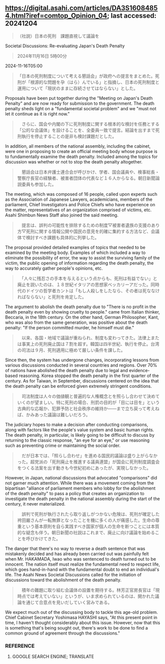 ## https://digital.asahi.com/articles/DA3S16084854.html?iref=comtop_Opinion_04; last accessed: 20241204

> （社説）日本の死刑　課題直視して議論を

Societal Discussions: Re-evaluating Japan's Death Penalty

> 2024年11月16日 5時00分

2024-11-16T05:00

> 「日本の死刑制度について考える懇話会」が政府への提言をまとめた。死刑が「根源的な問題を孕（はら）んでいる」と指摘し、日本の死刑制度と運用について「現状のままに存続させてはならない」とした。

Proposals have been put together during the "Meeting on Japan's Death Penalty" and are now ready for submission to the government. The death penalty sheds light on a "fundamental societal problem" and we "must not let it continue as it is right now."

> 　さらに、国会や内閣の下に死刑制度に関する根本的な検討を任務とする「公的な会議体」を設けることを、全委員一致で提言。結論を出すまで死刑執行を停止することの是非も検討課題だとした。

In addition, all members of the national assembly, including the cabinet, were one in proposing to create an official meeting body whose purpose is to fundamentally examine the death penalty. Included among the topics for discussion was whether or not to stop the death penalty altogether. 

> 　懇話会は日本弁護士連合会が呼びかけ、学者、国会議員や、検事総長・警察庁長官の経験者、被害者団体の代表など１６人からなる。朝日新聞論説委員も参加した。

The meeting, which was composed of 16 people, called upon experts such as the Association of Japanese Lawyers, academicians, members of the parliament, Chief Investigators and Police Chiefs who have experience on the matter, representatives of an organization comprised of victims, etc. Asahi Shimbun News Staff also joined the said meeting. 

> 　提言は、誤判の可能性を排除するための制度▽被害者遺族の支援のあり方▽死刑に関する情報公開や国民の意見を的確に集約する方法など、会議体で検討すべき課題も具体的に列挙した。

The proposal provided detailed examples of topics that needed to be examined by the meeting body. Examples of which included a way to eliminate the possibility of error, the way to assist the surviving family of the victim, the public opening of information regarding the death penalty, the way to accurately gather people's opinions, etc.

> 　「人々に残忍さの手本を与えるという点からも、死刑は有益でない」と廃止を説いたのは、１８世紀イタリアの思想家ベッカリーアだった。同時代のドイツの哲学者カントは「もし人殺しをしたなら、その者は死ななければならない」と死刑を肯定した。

The argument to abolish the death penalty due to "There is no profit in the death penalty even by showing cruelty to people." came from Italian thinker, Beccaria, in the 18th century. On the other hand, German Philosopher, Kant, who was also from the same generation, was positive about the death penalty: "If the person committed murder, he himself must die."

> 　以来、各国・地域で議論が重ねられ、制度も変わってきた。法律上または事実上の死刑廃止国は７割を超す。韓国は四半世紀、執行を停止。台湾の司法は９月、死刑適用に極めて厳しい条件を課した。

Since then, the system has undergone changes, incorporating lessons from various discussions conducted in several countries and regions. Over 70% of nations have abolished the death penalty due to legal and evidence-based reasoning. Korea stopped the death penalty in the first quarter of the century. As for Taiwan, in September, discussions centered on the idea that the death penalty can be enforced given extremely stringent conditions. 

> 　司法制度は人々の価値観と普遍的な人権概念とを照らし合わせて決めていくのが望ましい。特に死刑の場合、刑罰の目的が「目には目を」という古典的な応報か、犯罪予防と社会秩序の維持か――まで立ち戻って考えねば、かみあった議論は難しいだろう。

The judiciary hopes to make a decision after conducting comparisons, along with factors like the people's value system and basic human rights. The death penalty, in particular, is likely going to be difficult to discuss by returning to the classic response, "an eye for an eye," or use reasoning such as preventing crime or maintaining the social order.

> 　だが日本では、「照らし合わせ」を進める国民的議論は盛り上がらなかった。超党派の「死刑廃止を推進する議員連盟」が国会に死刑制度調査会をつくる法案を出す動きも今世紀初めにあったが、実現しなかった。

However, in Japan, national discussions that advocated "comparisons" did not garner much attention. While there was a movement coming from the bipartisan "alliance of parliament members who lobby for the abolishment of the death penalty" to pass a policy that creates an organization to investigate the death penalty in the national assembly during the start of the century, it never materialized. 

> 　誤判で死刑が執行されたら取り返しがつかない危険は、死刑が確定した袴田巌さんが一転無罪となったことを機に多くの人が痛感した。生命の尊重という基本原則を自ら実践すべき国家が個人の生命を断つことには本質的な疑念も伴う。朝日新聞の社説はこれまで、廃止に向け議論を始めることを呼びかけてきた。

The danger that there's no way to reverse a death sentence that was mistakenly decided and has already been carried out was painfully felt when Mr. HAKAMADA, Iwao who was sentenced to death turned out to be innocent. The nation itself must realize the fundamental need to respect life, which goes hand-in-hand with the fundamental doubt to end an individual's life. The Asahi News Societal Discussions called for the initiation of discussions toward the abolishment of the death penalty. 

> 　積年の難題に取り組む会議体の設置を期待する。林芳正官房長官は「現時点では考えていない」というが、いま求められているのは、開かれた議論を通じて合意点を見いだしていく営みである。

We expect much out of the discussing body to tackle this age-old problem. Chief Cabinet Secretary Yoshimasa HAYASHI says, "At this present point in time, I haven't thought considerably about this issue. However, now that this is something that's being sought out, there's work to be done to find a common ground of agreement through the discussions."

### REFERENCE

1) GOOGLE SEARCH ENGINE; TRANSLATE
